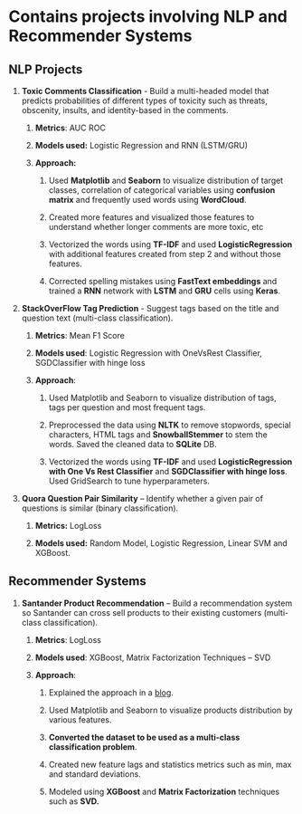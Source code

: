 # Contains projects involving NLP and Recommender Systems

## NLP Projects

1.  **Toxic Comments Classification** - Build a multi-headed model that predicts
    probabilities of different types of toxicity such as threats, obscenity,
    insults, and identity-based in the comments.

    1.  **Metrics**: AUC ROC

    2.  **Models used:** Logistic Regression and RNN (LSTM/GRU)

    3.  **Approach:**

        1.  Used **Matplotlib** and **Seaborn** to visualize distribution of
            target classes, correlation of categorical variables using
            **confusion matrix** and frequently used words using **WordCloud**.

        2.  Created more features and visualized those features to understand
            whether longer comments are more toxic, etc

        3.  Vectorized the words using **TF-IDF** and used
            **LogisticRegression** with additional features created from step 2
            and without those features.

        4.  Corrected spelling mistakes using **FastText embeddings** and
            trained a **RNN** network with **LSTM** and **GRU** cells using
            **Keras**.

2.  **StackOverFlow Tag Prediction** - Suggest tags based on the title and
    question text (multi-class classification).

    1.  **Metrics**: Mean F1 Score

    2.  **Models used**: Logistic Regression with OneVsRest Classifier,
        SGDClassifier with hinge loss

    3.  **Approach**:

        1.  Used Matplotlib and Seaborn to visualize distribution of tags, tags
            per question and most frequent tags.

        2.  Preprocessed the data using **NLTK** to remove stopwords, special
            characters, HTML tags and **SnowballStemmer** to stem the words.
            Saved the cleaned data to **SQLite** DB.

        3.  Vectorized the words using **TF-IDF** and used **LogisticRegression
            with One Vs Rest Classifier** and **SGDClassifier with hinge loss**.
            Used GridSearch to tune hyperparameters.

3.  **Quora Question Pair Similarity** – Identify whether a given pair of
    questions is similar (binary classification).

    1.  **Metrics:** LogLoss

    2.  **Models used:** Random Model, Logistic Regression, Linear SVM and
        XGBoost.

## Recommender Systems

1.  **Santander Product Recommendation** – Build a recommendation system so
    Santander can cross sell products to their existing customers (multi-class
    classification).

    1.  **Metrics**: LogLoss

    2.  **Models used**: XGBoost, Matrix Factorization Techniques – SVD

    3.  **Approach**:

        1.  Explained the approach in a
            [blog](https://medium.com/@ravitee/santander-product-recommendation-ee4122d15072).

        2.  Used Matplotlib and Seaborn to visualize products distribution by
            various features.

        3.  **Converted the dataset to be used as a multi-class classification
            problem**.

        4.  Created new feature lags and statistics metrics such as min, max and
            standard deviations.

        5.  Modeled using **XGBoost** and **Matrix Factorization** techniques
            such as **SVD.**
